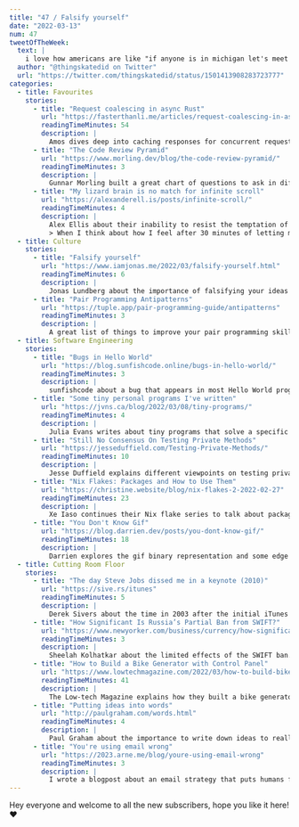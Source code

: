 ```yaml
---
title: "47 / Falsify yourself"
date: "2022-03-13"
num: 47
tweetOfTheWeek:
  text: |
    i love how americans are like "if anyone is in michigan let's meet up" where michigan is like the size of my entire country  
  author: "@thingskatedid on Twitter"
  url: "https://twitter.com/thingskatedid/status/1501413908283723777"
categories:
  - title: Favourites
    stories:
      - title: "Request coalescing in async Rust"
        url: "https://fasterthanli.me/articles/request-coalescing-in-async-rust"
        readingTimeMinutes: 54
        description: |
          Amos dives deep into caching responses for concurrent requests in Rust.
      - title: "The Code Review Pyramid"
        url: "https://www.morling.dev/blog/the-code-review-pyramid/"
        readingTimeMinutes: 3
        description: |
          Gunnar Morling built a great chart of questions to ask in different layers of code reviews.
      - title: "My lizard brain is no match for infinite scroll"
        url: "https://alexanderell.is/posts/infinite-scroll/"
        readingTimeMinutes: 4
        description: |
          Alex Ellis about their inability to resist the temptation of social networks with infinite scrolling.
          > When I think about how I feel after 30 minutes of letting my mind wander on a walk versus 30 minutes of scrolling, it’s night and day.
  - title: Culture
    stories:
      - title: "Falsify yourself"
        url: "https://www.iamjonas.me/2022/03/falsify-yourself.html"
        readingTimeMinutes: 6
        description: |
          Jonas Lundberg about the importance of falsifying your ideas and plans before presenting them to others.
      - title: "Pair Programming Antipatterns"
        url: "https://tuple.app/pair-programming-guide/antipatterns"
        readingTimeMinutes: 3
        description: |
          A great list of things to improve your pair programming skills.
  - title: Software Engineering
    stories:
      - title: "Bugs in Hello World"
        url: "https://blog.sunfishcode.online/bugs-in-hello-world/"
        readingTimeMinutes: 3
        description: |
          sunfishcode about a bug that appears in most Hello World programs: Handling a full disk.
      - title: "Some tiny personal programs I've written"
        url: "https://jvns.ca/blog/2022/03/08/tiny-programs/"
        readingTimeMinutes: 4
        description: |
          Julia Evans writes about tiny programs that solve a specific problem and they're great.
      - title: "Still No Consensus On Testing Private Methods"
        url: "https://jesseduffield.com/Testing-Private-Methods/"
        readingTimeMinutes: 10
        description: |
          Jesse Duffield explains different viewpoints on testing private methods.
      - title: "Nix Flakes: Packages and How to Use Them"
        url: "https://christine.website/blog/nix-flakes-2-2022-02-27"
        readingTimeMinutes: 23
        description: |
          Xe Iaso continues their Nix flake series to talk about packaging.
      - title: "You Don't Know Gif"
        url: "https://blog.darrien.dev/posts/you-dont-know-gif/"
        readingTimeMinutes: 18
        description: |
          Darrien explores the gif binary representation and some edge cases, like a true-color gif.
  - title: Cutting Room Floor
    stories:
      - title: "The day Steve Jobs dissed me in a keynote (2010)"
        url: "https://sive.rs/itunes"
        readingTimeMinutes: 5
        description: |
          Derek Sivers about the time in 2003 after the initial iTunes launch, when Apple wanted to add music from independent labels and Steve Jobs blocking their access.
      - title: "How Significant Is Russia’s Partial Ban from SWIFT?"
        url: "https://www.newyorker.com/business/currency/how-significant-is-russias-partial-ban-from-swift"
        readingTimeMinutes: 3
        description: |
          Sheelah Kolhatkar about the limited effects of the SWIFT ban.
      - title: "How to Build a Bike Generator with Control Panel"
        url: "https://www.lowtechmagazine.com/2022/03/how-to-build-bike-generator.html"
        readingTimeMinutes: 41
        description: |
          The Low-tech Magazine explains how they built a bike generator that can charge USB-devices, power a lamp or even a workstation.
      - title: "Putting ideas into words"
        url: "http://paulgraham.com/words.html"
        readingTimeMinutes: 4
        description: |
          Paul Graham about the importance to write down ideas to really know their flaws.
      - title: "You're using email wrong"
        url: "https://2023.arne.me/blog/youre-using-email-wrong"
        readingTimeMinutes: 3
        description: |
          I wrote a blogpost about an email strategy that puts humans first.
---
```


Hey everyone and welcome to all the new subscribers, hope you like it here! ❤️

